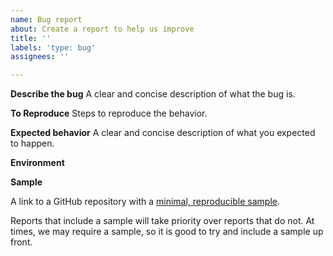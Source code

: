```yaml
---
name: Bug report
about: Create a report to help us improve
title: ''
labels: 'type: bug'
assignees: ''

---
```


<!--
Do NOT report Security Vulnerabilities here. Please open a draft security advisory at https://github.com/smooks/smooks/security/advisories/new.
-->

**Describe the bug**
A clear and concise description of what the bug is.

**To Reproduce**
Steps to reproduce the behavior.

**Expected behavior**
A clear and concise description of what you expected to happen.

**Environment**
<!--
Example:
- Smooks: 2.0.0-RC1
- Java: OpenJDK 8
- OS: Ubuntu 20.04
-->

**Sample**

A link to a GitHub repository with a [minimal, reproducible sample](https://stackoverflow.com/help/minimal-reproducible-example).

Reports that include a sample will take priority over reports that do not.
At times, we may require a sample, so it is good to try and include a sample up front.
